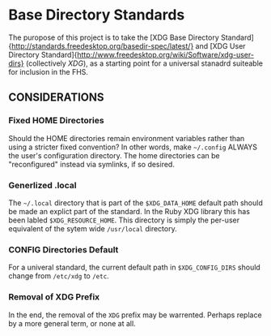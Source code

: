 # Base Directory Standards

The puropose of this project is to take the [XDG Base Directory Standard]{http://standards.freedesktop.org/basedir-spec/latest/} and  [XDG User Directory Standard]{http://www.freedesktop.org/wiki/Software/xdg-user-dirs} (collectively *XDG*), as a starting point for a universal stanadrd suiteable for inclusion in the FHS.

## CONSIDERATIONS

### Fixed HOME Directories

Should the HOME directories remain environment variables rather
than using a stricter fixed convention? In other words, make
`~/.config` ALWAYS the user's configuration directory. The home
directories can be "reconfigured" instead via symlinks, if
so desired.

### Generlized .local

The `~/.local` directory that is part of the `$XDG_DATA_HOME`
default path should be made an explict part of the standard.
In the Ruby XDG library this has been labled `$XDG_RESOURCE_HOME`.
This directory is simply the per-user equivalent of the
sytem wide `/usr/local` directory.

### CONFIG Directories Default

For a univeral standard, the current default path in `$XDG_CONFIG_DIRS`
should change from `/etc/xdg` to `/etc`.

### Removal of XDG Prefix

In the end, the removal of the `XDG` prefix may be warrented. Perhaps
replace by a more general term, or none at all.

